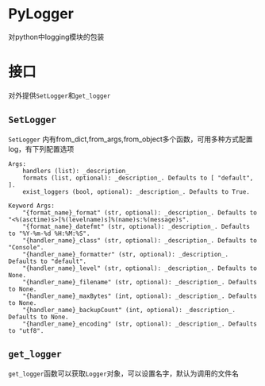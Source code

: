 # PyLogger
对python中logging模块的包装

# 接口
对外提供`SetLogger`和`get_logger`

## `SetLogger`
`SetLogger` 内有from_dict,from_args,from_object多个函数，可用多种方式配置log，有下列配置选项


    Args:
        handlers (list): _description_
        formats (list, optional): _description_. Defaults to [ "default", ].
        exist_loggers (bool, optional): _description_. Defaults to True.

    Keyword Args:
        "{format_name}_format" (str, optional): _description_. Defaults to "<%(asctime)s>[%(levelname)s]%(name)s:%(message)s".
        "{format_name}_datefmt" (str, optional): _description_. Defaults to "%Y-%m-%d %H:%M:%S".
        "{handler_name}_class" (str, optional): _description_. Defaults to "Console".
        "{handler_name}_formatter" (str, optional): _description_. Defaults to "default".
        "{handler_name}_level" (str, optional): _description_. Defaults to None.
        "{handler_name}_filename" (str, optional): _description_. Defaults to None.
        "{handler_name}_maxBytes" (int, optional): _description_. Defaults to None.
        "{handler_name}_backupCount" (int, optional): _description_. Defaults to None.
        "{handler_name}_encoding" (str, optional): _description_. Defaults to "utf8".

## `get_logger`
`get_logger`函数可以获取`Logger`对象，可以设置名字，默认为调用的文件名